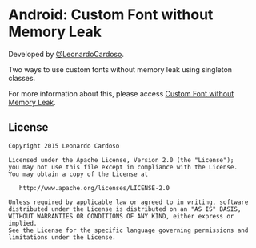 Android: Custom Font without Memory Leak
=================================

Developed by <a href='https://github.com/LeonardoCardoso' target='_blank'>@LeonardoCardoso</a>. 

Two ways to use custom fonts without memory leak using singleton classes.

For more information about this, please access [Custom Font without Memory Leak](http://android.leocardz.com/android-custom-font-without-memory-leak/ "Custom Font without Memory Leak").


## License

    Copyright 2015 Leonardo Cardoso

    Licensed under the Apache License, Version 2.0 (the "License");
    you may not use this file except in compliance with the License.
    You may obtain a copy of the License at

       http://www.apache.org/licenses/LICENSE-2.0

    Unless required by applicable law or agreed to in writing, software
    distributed under the License is distributed on an "AS IS" BASIS,
    WITHOUT WARRANTIES OR CONDITIONS OF ANY KIND, either express or implied.
    See the License for the specific language governing permissions and
    limitations under the License.

